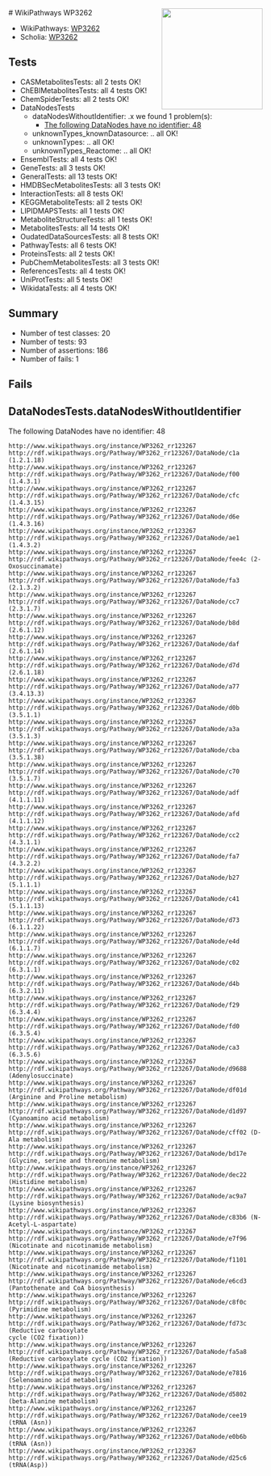 <img style="float: right; width: 200px" src="https://upload.wikimedia.org/wikipedia/commons/thumb/8/83/Wplogo_with_text_500.png/640px-Wplogo_with_text_500.png" />
# WikiPathways WP3262

* WikiPathways: [WP3262](https://wikipathways.org/pathways/WP3262)
* Scholia: [WP3262](https://scholia.toolforge.org/wikipathways/WP3262)
## Tests
* CASMetabolitesTests: all 2 tests OK!
* ChEBIMetabolitesTests: all 4 tests OK!
* ChemSpiderTests: all 2 tests OK!
* DataNodesTests
    * dataNodesWithoutIdentifier: .x we found 1 problem(s):
        * [The following DataNodes have no identifier: 48](#8792c4f5)
    * unknownTypes_knownDatasource: .. all OK!
    * unknownTypes: .. all OK!
    * unknownTypes_Reactome: .. all OK!
* EnsemblTests: all 4 tests OK!
* GeneTests: all 3 tests OK!
* GeneralTests: all 13 tests OK!
* HMDBSecMetabolitesTests: all 3 tests OK!
* InteractionTests: all 8 tests OK!
* KEGGMetaboliteTests: all 2 tests OK!
* LIPIDMAPSTests: all 1 tests OK!
* MetaboliteStructureTests: all 1 tests OK!
* MetabolitesTests: all 14 tests OK!
* OudatedDataSourcesTests: all 8 tests OK!
* PathwayTests: all 6 tests OK!
* ProteinsTests: all 2 tests OK!
* PubChemMetabolitesTests: all 3 tests OK!
* ReferencesTests: all 4 tests OK!
* UniProtTests: all 5 tests OK!
* WikidataTests: all 4 tests OK!


## Summary

* Number of test classes: 20
* Number of tests: 93
* Number of assertions: 186
* Number of fails: 1

## Fails

<a name="8792c4f5" />

## DataNodesTests.dataNodesWithoutIdentifier

The following DataNodes have no identifier: 48
```
http://www.wikipathways.org/instance/WP3262_rr123267 http://rdf.wikipathways.org/Pathway/WP3262_rr123267/DataNode/c1a (1.2.1.18)
http://www.wikipathways.org/instance/WP3262_rr123267 http://rdf.wikipathways.org/Pathway/WP3262_rr123267/DataNode/f00 (1.4.3.1)
http://www.wikipathways.org/instance/WP3262_rr123267 http://rdf.wikipathways.org/Pathway/WP3262_rr123267/DataNode/cfc (1.4.3.15)
http://www.wikipathways.org/instance/WP3262_rr123267 http://rdf.wikipathways.org/Pathway/WP3262_rr123267/DataNode/d6e (1.4.3.16)
http://www.wikipathways.org/instance/WP3262_rr123267 http://rdf.wikipathways.org/Pathway/WP3262_rr123267/DataNode/ae1 (1.4.3.2)
http://www.wikipathways.org/instance/WP3262_rr123267 http://rdf.wikipathways.org/Pathway/WP3262_rr123267/DataNode/fee4c (2-Oxosuccinamate)
http://www.wikipathways.org/instance/WP3262_rr123267 http://rdf.wikipathways.org/Pathway/WP3262_rr123267/DataNode/fa3 (2.1.3.2)
http://www.wikipathways.org/instance/WP3262_rr123267 http://rdf.wikipathways.org/Pathway/WP3262_rr123267/DataNode/cc7 (2.3.1.7)
http://www.wikipathways.org/instance/WP3262_rr123267 http://rdf.wikipathways.org/Pathway/WP3262_rr123267/DataNode/b8d (2.6.1.12)
http://www.wikipathways.org/instance/WP3262_rr123267 http://rdf.wikipathways.org/Pathway/WP3262_rr123267/DataNode/daf (2.6.1.14)
http://www.wikipathways.org/instance/WP3262_rr123267 http://rdf.wikipathways.org/Pathway/WP3262_rr123267/DataNode/d7d (2.6.1.18)
http://www.wikipathways.org/instance/WP3262_rr123267 http://rdf.wikipathways.org/Pathway/WP3262_rr123267/DataNode/a77 (3.4.13.3)
http://www.wikipathways.org/instance/WP3262_rr123267 http://rdf.wikipathways.org/Pathway/WP3262_rr123267/DataNode/d0b (3.5.1.1)
http://www.wikipathways.org/instance/WP3262_rr123267 http://rdf.wikipathways.org/Pathway/WP3262_rr123267/DataNode/a3a (3.5.1.3)
http://www.wikipathways.org/instance/WP3262_rr123267 http://rdf.wikipathways.org/Pathway/WP3262_rr123267/DataNode/cba (3.5.1.38)
http://www.wikipathways.org/instance/WP3262_rr123267 http://rdf.wikipathways.org/Pathway/WP3262_rr123267/DataNode/c70 (3.5.1.7)
http://www.wikipathways.org/instance/WP3262_rr123267 http://rdf.wikipathways.org/Pathway/WP3262_rr123267/DataNode/adf (4.1.1.11)
http://www.wikipathways.org/instance/WP3262_rr123267 http://rdf.wikipathways.org/Pathway/WP3262_rr123267/DataNode/afd (4.1.1.12)
http://www.wikipathways.org/instance/WP3262_rr123267 http://rdf.wikipathways.org/Pathway/WP3262_rr123267/DataNode/cc2 (4.3.1.1)
http://www.wikipathways.org/instance/WP3262_rr123267 http://rdf.wikipathways.org/Pathway/WP3262_rr123267/DataNode/fa7 (4.3.2.2)
http://www.wikipathways.org/instance/WP3262_rr123267 http://rdf.wikipathways.org/Pathway/WP3262_rr123267/DataNode/b27 (5.1.1.1)
http://www.wikipathways.org/instance/WP3262_rr123267 http://rdf.wikipathways.org/Pathway/WP3262_rr123267/DataNode/c41 (5.1.1.13)
http://www.wikipathways.org/instance/WP3262_rr123267 http://rdf.wikipathways.org/Pathway/WP3262_rr123267/DataNode/d73 (6.1.1.22)
http://www.wikipathways.org/instance/WP3262_rr123267 http://rdf.wikipathways.org/Pathway/WP3262_rr123267/DataNode/e4d (6.1.1.7)
http://www.wikipathways.org/instance/WP3262_rr123267 http://rdf.wikipathways.org/Pathway/WP3262_rr123267/DataNode/c02 (6.3.1.1)
http://www.wikipathways.org/instance/WP3262_rr123267 http://rdf.wikipathways.org/Pathway/WP3262_rr123267/DataNode/d4b (6.3.2.11)
http://www.wikipathways.org/instance/WP3262_rr123267 http://rdf.wikipathways.org/Pathway/WP3262_rr123267/DataNode/f29 (6.3.4.4)
http://www.wikipathways.org/instance/WP3262_rr123267 http://rdf.wikipathways.org/Pathway/WP3262_rr123267/DataNode/fd0 (6.3.5.4)
http://www.wikipathways.org/instance/WP3262_rr123267 http://rdf.wikipathways.org/Pathway/WP3262_rr123267/DataNode/ca3 (6.3.5.6)
http://www.wikipathways.org/instance/WP3262_rr123267 http://rdf.wikipathways.org/Pathway/WP3262_rr123267/DataNode/d9688 (Adenylosuccinate)
http://www.wikipathways.org/instance/WP3262_rr123267 http://rdf.wikipathways.org/Pathway/WP3262_rr123267/DataNode/df01d (Arginine and Proline metabolism)
http://www.wikipathways.org/instance/WP3262_rr123267 http://rdf.wikipathways.org/Pathway/WP3262_rr123267/DataNode/d1d97 (Cyanoamino acid metabolism)
http://www.wikipathways.org/instance/WP3262_rr123267 http://rdf.wikipathways.org/Pathway/WP3262_rr123267/DataNode/cff02 (D-Ala metabolism)
http://www.wikipathways.org/instance/WP3262_rr123267 http://rdf.wikipathways.org/Pathway/WP3262_rr123267/DataNode/bd17e (Glycine, serine and threonine metabolism)
http://www.wikipathways.org/instance/WP3262_rr123267 http://rdf.wikipathways.org/Pathway/WP3262_rr123267/DataNode/dec22 (Histidine metabolism)
http://www.wikipathways.org/instance/WP3262_rr123267 http://rdf.wikipathways.org/Pathway/WP3262_rr123267/DataNode/ac9a7 (Lysine biosynthesis)
http://www.wikipathways.org/instance/WP3262_rr123267 http://rdf.wikipathways.org/Pathway/WP3262_rr123267/DataNode/c83b6 (N-Acetyl-L-aspartate)
http://www.wikipathways.org/instance/WP3262_rr123267 http://rdf.wikipathways.org/Pathway/WP3262_rr123267/DataNode/e7f96 (Nicotinate and nicotinamide metabolism)
http://www.wikipathways.org/instance/WP3262_rr123267 http://rdf.wikipathways.org/Pathway/WP3262_rr123267/DataNode/f1101 (Nicotinate and nicotinamide metabolism)
http://www.wikipathways.org/instance/WP3262_rr123267 http://rdf.wikipathways.org/Pathway/WP3262_rr123267/DataNode/e6cd3 (Pantothenate and CoA biosynthesis)
http://www.wikipathways.org/instance/WP3262_rr123267 http://rdf.wikipathways.org/Pathway/WP3262_rr123267/DataNode/c8f0c (Pyrimidine metabolism)
http://www.wikipathways.org/instance/WP3262_rr123267 http://rdf.wikipathways.org/Pathway/WP3262_rr123267/DataNode/fd73c (Reductive carboxylate
cycle (CO2 fixation))
http://www.wikipathways.org/instance/WP3262_rr123267 http://rdf.wikipathways.org/Pathway/WP3262_rr123267/DataNode/fa5a8 (Reductive carboxylate cycle (CO2 fixation))
http://www.wikipathways.org/instance/WP3262_rr123267 http://rdf.wikipathways.org/Pathway/WP3262_rr123267/DataNode/e7816 (Selenoamino acid metabolism)
http://www.wikipathways.org/instance/WP3262_rr123267 http://rdf.wikipathways.org/Pathway/WP3262_rr123267/DataNode/d5802 (beta-Alanine metabolism)
http://www.wikipathways.org/instance/WP3262_rr123267 http://rdf.wikipathways.org/Pathway/WP3262_rr123267/DataNode/cee19 (tRNA (Asn))
http://www.wikipathways.org/instance/WP3262_rr123267 http://rdf.wikipathways.org/Pathway/WP3262_rr123267/DataNode/e0b6b (tRNA (Asn))
http://www.wikipathways.org/instance/WP3262_rr123267 http://rdf.wikipathways.org/Pathway/WP3262_rr123267/DataNode/d25c6 (tRNA(Asp))
```

